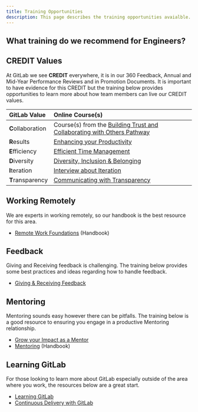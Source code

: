 ```yaml
---
title: Training Opportunities
description: This page describes the training opportunities avaialble.
---
```


## What training do we recommend for Engineers?

## CREDIT Values

At GitLab we see **CREDIT** everywhere, it is in our 360 Feedback, Annual and Mid-Year Performance Reviews and in Promotion Documents. It is important to have evidence for this CREDIT but the training below provides opportunities to learn more about how team members can live our CREDIT values.

| GitLab Value      | Online Course(s) |
|:------------------|:-----------------|
| **C**ollaboration | Course(s) from the [Building Trust and Collaborating with Others Pathway](https://www.linkedin.com/learning/paths/building-trust-and-collaborating-with-others-2) |
| **R**esults       | [Enhancing your Productivity](https://www.linkedin.com/learning/enhancing-your-productivity/welcome?u=51852513)|
| **E**fficiency    | [Efficient Time Management](https://www.linkedin.com/learning/efficient-time-management) |
| **D**iversity     | [Diversity, Inclusion & Belonging](https://www.linkedin.com/learning/paths/diversity-equity-inclusion-and-belonging-for-hr-professionals-and-leaders) |
| **I**teration     | [Interview about Iteration](https://youtu.be/tPTweQlBS54) |
| **T**ransparency  | [Communicating with Transparency](https://www.linkedin.com/learning/communicating-with-transparency) |

## Working Remotely

We are experts in working remotely, so our handbook is the best resource for this area.

* [Remote Work Foundations](/handbook/company/culture/all-remote/remote-certification) (Handbook)

## Feedback

Giving and Receiving feedback is challenging. The training below provides some best practices and ideas regarding how to handle feedback.

* [Giving & Receiving Feedback](https://www.linkedin.com/learning/giving-and-receiving-feedback-18926015)

## Mentoring

Mentoring sounds easy however there can be pitfalls. The training below is a good resource to ensuring you engage in a productive Mentoring relationship.

* [Grow your Impact as a Mentor](https://www.linkedin.com/learning/paths/build-the-skills-to-mentor-and-sponsor-employees)
* [Mentoring](/handbook/engineering/careers/mentoring/) (Handbook)

## Learning GitLab

For those looking to learn more about GitLab especially outside of the area where you work, the resources below are a great start.

* [Learning GitLab](https://www.linkedin.com/learning/learning-gitlab-14539757)
* [Continuous Delivery with GitLab](https://www.linkedin.com/learning/continuous-integration-and-continuous-delivery-with-gitlab)
